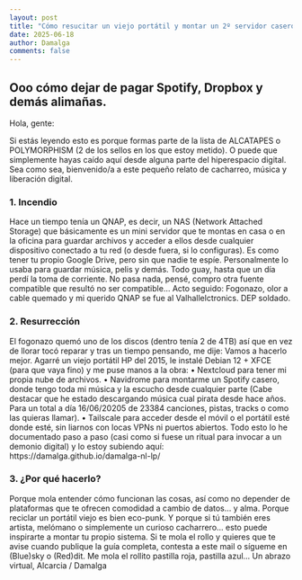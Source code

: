 ```yaml
---
layout: post
title: "Cómo resucitar un viejo portátil y montar un 2º servidor casero, tras quemar el 1º."
date: 2025-06-18
author: Damalga
comments: false
---
```


<h2>Ooo cómo dejar de pagar Spotify, Dropbox y demás alimañas.</h2>

Hola, gente:

Si estás leyendo esto es porque formas parte de la lista de ALCATAPES o POLYMORPHISM (2 de los sellos en los que estoy metido). O puede que simplemente hayas caído aquí desde alguna parte del hiperespacio digital. Sea como sea, bienvenido/a a este pequeño relato de cacharreo, música y liberación digital.

<h3>1. Incendio</h3>
Hace un tiempo tenía un QNAP, es decir, un NAS (Network Attached Storage) que básicamente es un mini servidor que te montas en casa o en la oficina para guardar archivos y acceder a ellos desde cualquier dispositivo conectado a tu red (o desde fuera, si lo configuras). Es como tener tu propio Google Drive, pero sin que nadie te espíe. Personalmente lo usaba para guardar música, pelis y demás.
Todo guay, hasta que un día perdí la toma de corriente. No pasa nada, pensé, compro otra fuente compatible que resultó no ser compatible… Acto seguido: Fogonazo, olor a cable quemado y mi querido QNAP se fue al Valhallelctronics. DEP soldado.

<h3>2. Resurrección</h3>
El fogonazo quemó uno de los discos (dentro tenía 2 de 4TB) así que en vez de llorar tocó reparar y tras un tiempo pensando, me dije: Vamos a hacerlo mejor.
Agarré un viejo portátil HP del 2015, le instalé Debian 12 + XFCE (para que vaya fino) y me puse manos a la obra:
    • Nextcloud para tener mi propia nube de archivos.
    • Navidrome para montarme un Spotify casero, donde tengo toda mi música y la escucho desde cualquier parte (Cabe destacar que he estado descargando música cual pirata desde hace años. Para un total a día 16/06/20205 de 23384 canciones, pistas, tracks o como las quieras llamar).
    • Tailscale para acceder desde el móvil o el portátil esté donde esté, sin liarnos con locas VPNs ni puertos abiertos.
Todo esto lo he documentado paso a paso (casi como si fuese un ritual para invocar a un demonio digital) y lo estoy subiendo aquí: https://damalga.github.io/damalga-nl-lp/

<h3>3. ¿Por qué hacerlo?</h3>
Porque mola entender cómo funcionan las cosas, así como no depender de plataformas que te ofrecen comodidad a cambio de datos… y alma. Porque reciclar un portátil viejo es bien eco-punk. Y porque si tú también eres artista, melómano o simplemente un curioso cacharrero… esto puede inspirarte a montar tu propio sistema.
Si te mola el rollo y quieres que te avise cuando publique la guía completa, contesta a este mail o sígueme en (Blue)sky o (Red)dit. Me mola el rollito pastilla roja, pastilla azul…
Un abrazo virtual,
Alcarcia / Damalga
